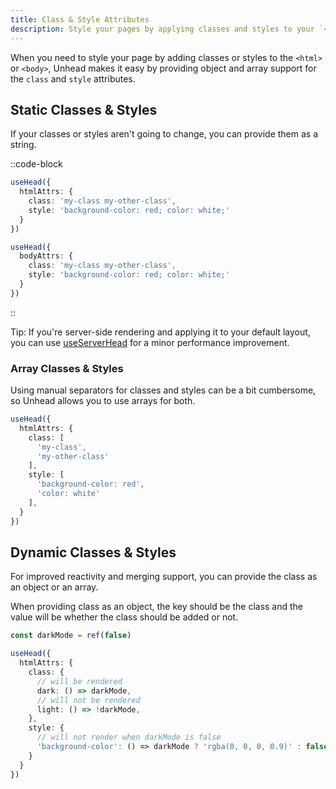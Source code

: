 ```yaml
---
title: Class & Style Attributes
description: Style your pages by applying classes and styles to your `<html>` and `<body>` tags.
---
```


When you need to style your page by adding classes or styles to the `<html>` or `<body>`, Unhead makes it easy by
providing object and array support for the `class` and `style` attributes.

## Static Classes & Styles

If your classes or styles aren't going to change, you can provide them as a string.

::code-block

```ts [Html Attrs]
useHead({
  htmlAttrs: {
    class: 'my-class my-other-class',
    style: 'background-color: red; color: white;'
  }
})
```

```ts [Body Attrs]
useHead({
  bodyAttrs: {
    class: 'my-class my-other-class',
    style: 'background-color: red; color: white;'
  }
})
```

::

Tip: If you're server-side rendering and applying
it to your default layout, you can use [useServerHead](/api/useServerHead) for a minor performance improvement.

### Array Classes & Styles

Using manual separators for classes and styles can be a bit cumbersome, so Unhead allows you to use arrays for both.

```ts
useHead({
  htmlAttrs: {
    class: [
      'my-class',
      'my-other-class'
    ],
    style: [
      'background-color: red',
      'color: white'
    ],
  }
})
```

## Dynamic Classes & Styles

For improved reactivity and merging support, you can provide the class as an object or an array.

When providing class as an object, the key should be the class and the value will be whether the class should be added or not.

```ts
const darkMode = ref(false)

useHead({
  htmlAttrs: {
    class: {
      // will be rendered
      dark: () => darkMode,
      // will not be rendered
      light: () => !darkMode,
    },
    style: {
      // will not render when darkMode is false
      'background-color': () => darkMode ? 'rgba(0, 0, 0, 0.9)' : false,
    }
  }
})
```
